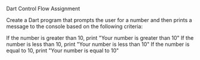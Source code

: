 Dart Control Flow Assignment


Create a Dart program that prompts the user for a number and then prints a message to the console based on the following criteria:

If the number is greater than 10, print "Your number is greater than 10"
If the number is less than 10, print "Your number is less than 10"
If the number is equal to 10, print "Your number is equal to 10"

